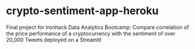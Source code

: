 # crypto-sentiment-app-heroku
Final project for Ironhack Data Analytics Bootcamp: Compare correlation of the price performance of a cryptocurrency with the sentiment of over 20,000 Tweets deployed on a Streamlit

